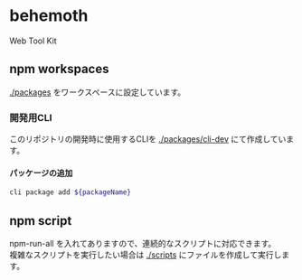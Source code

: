 # behemoth

Web Tool Kit

## npm workspaces

[./packages](./packages) をワークスペースに設定しています。

### 開発用CLI

このリポジトリの開発時に使用するCLIを [./packages/cli-dev](./packages/cli-dev) にて作成しています。

#### パッケージの追加

```bash
cli package add ${packageName}
```

## npm script

npm-run-all を入れてありますので、連続的なスクリプトに対応できます。  
複雑なスクリプトを実行したい場合は [./scripts](./scripts) にファイルを作成して実行します。
